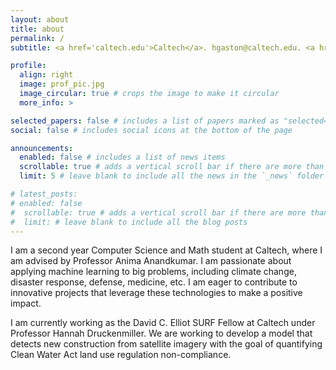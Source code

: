 ```yaml
---
layout: about
title: about
permalink: /
subtitle: <a href='caltech.edu'>Caltech</a>. hgaston@caltech.edu. <a href='www.linkedin.com/in/henry-gaston'>LinkedIn</a>.

profile:
  align: right
  image: prof_pic.jpg
  image_circular: true # crops the image to make it circular
  more_info: >

selected_papers: false # includes a list of papers marked as "selected={true}"
social: false # includes social icons at the bottom of the page

announcements:
  enabled: false # includes a list of news items
  scrollable: true # adds a vertical scroll bar if there are more than 3 news items
  limit: 5 # leave blank to include all the news in the `_news` folder

# latest_posts:
# enabled: false
#  scrollable: true # adds a vertical scroll bar if there are more than 3 new posts items
#  limit: # leave blank to include all the blog posts
---
```


I am a second year Computer Science and Math student at Caltech, where I am advised by Professor Anima Anandkumar. I am passionate about applying machine learning to big problems, including climate change, disaster response, defense, medicine, etc. I am eager to contribute to innovative projects that leverage these technologies to make a positive impact.

I am currently working as the David C. Elliot SURF Fellow at Caltech under Professor Hannah Druckenmiller. We are working to develop a model that detects new construction from satellite imagery with the goal of quantifying Clean Water Act land use regulation non-compliance.
